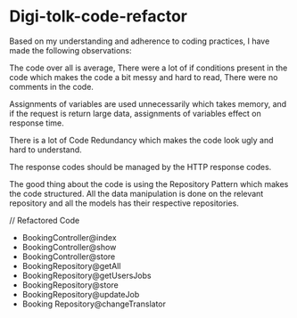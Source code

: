 # Digi-tolk-code-refactor

Based on my understanding and adherence to coding practices, I have made the following observations:

The code over all is average, There were a lot of if conditions present in the code which makes the code
a bit messy and hard to read, There were no comments in the code. 

Assignments of variables are used unnecessarily which takes memory, and if the request is return large data, assignments of variables effect on response time.

There is a lot of Code Redundancy which makes the code look ugly and hard to understand. 

The response codes should be managed by the HTTP response codes.


The good thing about the code is using the Repository Pattern which makes the code structured. All the
data manipulation is done on the relevant repository and all the models has their respective repositories.  


// Refactored Code
* BookingController@index
* BookingController@show
* BookingController@store
* BookingRepository@getAll
* BookingRepository@getUsersJobs
* BookingRepository@store
* BookingRepository@updateJob
* Booking Repository@changeTranslator
